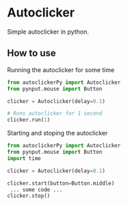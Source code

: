 # Autoclicker

Simple autoclicker in python.

## How to use

Running the autoclicker for some time

```python
from autoclickerPy import Autoclicker
from pynput.mouse import Button

clicker = Autoclicker(delay=0.1)

# Runs autoclicker for 1 second
clicker.run(1)
```

Starting and stoping the autoclicker

```python
from autoclickerPy import Autoclicker
from pynput.mouse import Button
import time

clicker = Autoclicker(delay=0.1)

clicker.start(button=Button.middle)
 ... some code ...
clicker.stop()
```
